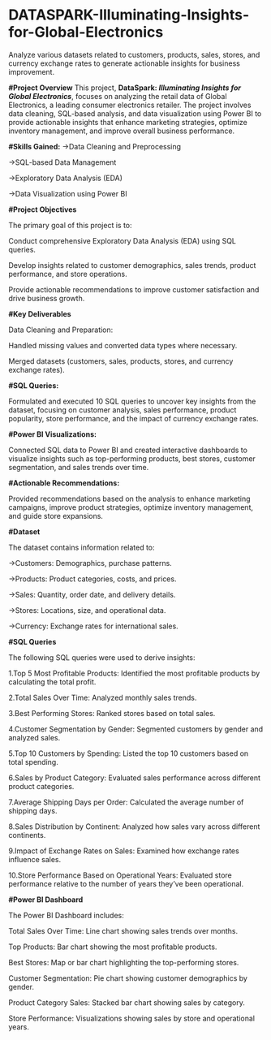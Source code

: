 # DATASPARK-Illuminating-Insights-for-Global-Electronics
Analyze various datasets related to customers, products, sales, stores, and currency exchange rates to generate actionable insights for business improvement.

**#Project Overview**
This project, **DataSpark: _Illuminating Insights for Global Electronics_**, focuses on analyzing the retail data of Global Electronics, a leading consumer electronics retailer. The project involves data cleaning, SQL-based analysis, and data visualization using Power BI to provide actionable insights that enhance marketing strategies, optimize inventory management, and improve overall business performance.

**#Skills Gained:**
->Data Cleaning and Preprocessing

->SQL-based Data Management

->Exploratory Data Analysis (EDA)

->Data Visualization using Power BI

**#Project Objectives**

The primary goal of this project is to:

Conduct comprehensive Exploratory Data Analysis (EDA) using SQL queries.

Develop insights related to customer demographics, sales trends, product performance, and store operations.

Provide actionable recommendations to improve customer satisfaction and drive business growth.

**#Key Deliverables**

Data Cleaning and Preparation:

Handled missing values and converted data types where necessary.

Merged datasets (customers, sales, products, stores, and currency exchange rates).

**#SQL Queries:**

Formulated and executed 10 SQL queries to uncover key insights from the dataset, focusing on customer analysis, sales performance, product popularity, store performance, and the impact of currency exchange rates.

**#Power BI Visualizations:**

Connected SQL data to Power BI and created interactive dashboards to visualize insights such as top-performing products, best stores, customer segmentation, and sales trends over time.

**#Actionable Recommendations:**

Provided recommendations based on the analysis to enhance marketing campaigns, improve product strategies, optimize inventory management, and guide store expansions.

**#Dataset**

The dataset contains information related to:

->Customers: Demographics, purchase patterns.

->Products: Product categories, costs, and prices.

->Sales: Quantity, order date, and delivery details.

->Stores: Locations, size, and operational data.

->Currency: Exchange rates for international sales.

**#SQL Queries**

The following SQL queries were used to derive insights:

1.Top 5 Most Profitable Products: Identified the most profitable products by calculating the total profit.

2.Total Sales Over Time: Analyzed monthly sales trends.

3.Best Performing Stores: Ranked stores based on total sales.

4.Customer Segmentation by Gender: Segmented customers by gender and analyzed sales.

5.Top 10 Customers by Spending: Listed the top 10 customers based on total spending.

6.Sales by Product Category: Evaluated sales performance across different product categories.

7.Average Shipping Days per Order: Calculated the average number of shipping days.

8.Sales Distribution by Continent: Analyzed how sales vary across different continents.

9.Impact of Exchange Rates on Sales: Examined how exchange rates influence sales.

10.Store Performance Based on Operational Years: Evaluated store performance relative to the number of years they’ve been operational.

**#Power BI Dashboard**

The Power BI Dashboard includes:

Total Sales Over Time: Line chart showing sales trends over months.

Top Products: Bar chart showing the most profitable products.

Best Stores: Map or bar chart highlighting the top-performing stores.

Customer Segmentation: Pie chart showing customer demographics by gender.

Product Category Sales: Stacked bar chart showing sales by category.

Store Performance: Visualizations showing sales by store and operational years.
